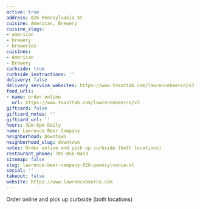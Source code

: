 ```yaml
---
active: true
address: 826 Pennsylvania St
cuisine: American, Brewery
cuisine_slugs:
- american
- brewery
- breweries
cuisines:
- American
- Brewery
curbside: true
curbside_instructions: ''
delivery: false
delivery_service_websites: https://www.toasttab.com/lawrencebeerco/v3
food_urls:
- name: order online
  url: https://www.toasttab.com/lawrencebeerco/v3
giftcard: false
giftcard_notes: ''
giftcard_url: ''
hours: 3pm-8pm Daily
name: Lawrence Beer Company
neighborhood: Downtown
neighborhood_slug: downtown
notes: Order online and pick up curbside (both locations)
restaurant_phone: 785-856-0453
sitemap: false
slug: lawrence-beer-company-826-pennsylvania-st
social: ''
takeout: false
website: https://www.lawrencebeerco.com
---
```


Order online and pick up curbside (both locations)